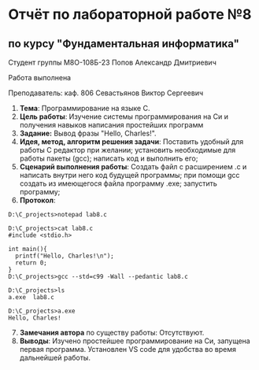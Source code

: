 # Отчёт по лабораторной работе №8
## по курсу "Фундаментальная информатика"

Студент группы М8О-108Б-23 Попов Александр Дмитриевич

Работа выполнена

Преподаватель: каф. 806 Севастьянов Виктор Сергеевич

1. **Тема**: Программирование на языке C.
2. **Цель работы**: Изучение системы программирования на Си и получения навыков написания простейших программ
3. **Задание:** Вывод фразы "Hello, Charles!".
4. **Идея, метод, алгоритм решения задачи**: Поставить удобный для работы C редактор при желании; установить необходимые для работы пакеты (gcc); написать код и выполнить его;
5. **Сценарий выполнения работы**: Создать файл с расширением .c и написать внутри него код будущей программы; при помощи gcc создать из имеющегося файла программу .exe; запустить программу;
6. **Протокол**:
```
D:\C_projects>notepad lab8.c

D:\C_projects>cat lab8.c
#include <stdio.h>

int main(){
  printf("Hello, Charles!\n");
  return 0;
}
D:\C_projects>gcc --std=c99 -Wall --pedantic lab8.c

D:\C_projects>ls
a.exe  lab8.c

D:\C_projects>a.exe
Hello, Charles!
```
7. **Замечания автора** по существу работы: Отсутствуют.
8. **Выводы**: Изучено простейшее программирование на Си, запущена первая программа. Установлен VS code для удобства во время дальнейшей работы.
